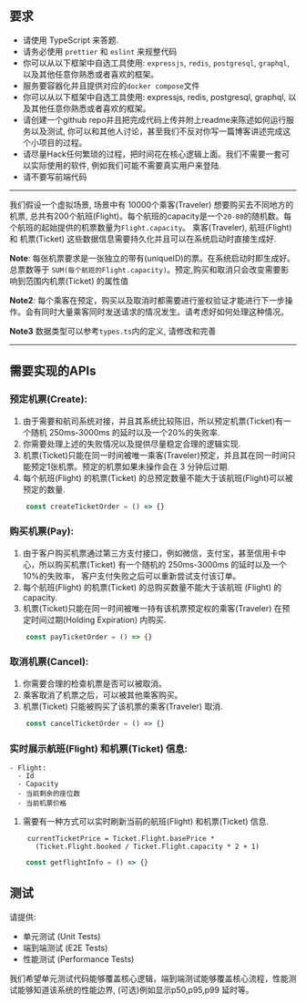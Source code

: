 ## 要求
* 请使用 TypeScript 来答题. 
* 请务必使用 `prettier` 和 `eslint` 来规整代码
* 你可以从以下框架中自选工具使用: `expressjs`, `redis`, `postgresql`, `graphql`, 以及其他任意你熟悉或者喜欢的框架。 
* 服务要容器化并且提供对应的`docker compose`文件
* 你可以从以下框架中自选工具使用: expressjs, redis, postgresql, graphql, 以及其他任意你熟悉或者喜欢的框架。 
* 请创建一个github repo并且把完成代码上传并附上readme来陈述如何运行服务以及测试, 你可以和其他人讨论，甚至我们不反对你写一篇博客讲述完成这个小项目的过程。
* 请尽量Hack任何繁琐的过程，把时间花在核心逻辑上面。我们不需要一套可以实际使用的软件, 例如我们可能不需要真实用户来登陆.
* 请不要写前端代码

---
我们假设一个虚拟场景, 场景中有 10000个乘客(Traveler) 想要购买去不同地方的机票, 总共有200个航班(Flight)。每个航班的capacity是一个`20-80`的随机数。每个航班的起始提供的机票数量为`Flight.capacity`。
乘客(Traveler), 航班(Flight) 和 机票(Ticket) 这些数据信息需要持久化并且可以在系统启动时直接生成好. 

**Note**: 每张机票要求是一张独立的带有(uniqueID)的票。在系统启动时即生成好。总票数等于 `SUM(每个航班的Flight.capacity)`。预定,购买和取消只会改变需要影响到范围内机票(Ticket) 的属性值

**Note2**: 每个乘客在预定，购买以及取消时都需要进行鉴权验证才能进行下一步操作。会有同时大量乘客同时发送请求的情况发生。请考虑好如何处理这种情况。

**Note3** 数据类型可以参考`types.ts`内的定义, 请修改和完善

---

## 需要实现的APIs

### **预定机票(Create)**:
1. 由于需要和航司系统对接，并且其系统比较陈旧，所以预定机票(Ticket)有一个随机 250ms-3000ms 的延时以及一个20%的失败率.
1. 你需要处理上述的失败情况以及提供尽量稳定合理的逻辑实现.
1. 机票(Ticket)只能在同一时间被唯一乘客(Traveler)预定，并且其在同一时间只能预定1张机票。预定的机票如果未操作会在 3 分钟后过期.
1. 每个航班(Flight) 的机票(Ticket) 的总预定数量不能大于该航班(Flight)可以被预定的数量.

```typescript
    const createTicketOrder = () => {}
```

### **购买机票(Pay)**:
1. 由于客户购买机票通过第三方支付接口，例如微信，支付宝，甚至信用卡中心，所以购买机票(Ticket) 有一个随机的 250ms-3000ms 的延时以及一个10%的失败率， 客户支付失败之后可以重新尝试支付该订单。
1. 每个航班(Flight) 的机票(Ticket) 的总购买数量不能大于该航班 (Flight) 的capacity.
1. 机票(Ticket)只能在同一时间被唯一持有该机票预定权的乘客(Traveler) 在预定时间过期(Holding Expiration) 内购买.

```typescript
    const payTicketOrder = () => {}
```

### **取消机票(Cancel)**:
1. 你需要合理的检查机票是否可以被取消。
1. 乘客取消了机票之后，可以被其他乘客购买。
1. 机票(Ticket) 只能被购买了该机票的乘客(Traveler) 取消.

```typescript
    const cancelTicketOrder = () => {}
```

### **实时展示航班(Flight) 和机票(Ticket) 信息**:
    - Flight:
      - Id
      - Capacity
      - 当前剩余的座位数
      - 当前机票价格

1. 需要有一种方式可以实时刷新当前的航班(Flight) 和机票(Ticket) 信息.
   
        currentTicketPrice = Ticket.Flight.basePrice * 
          (Ticket.Flight.booked / Ticket.Flight.capacity * 2 + 1)

```typescript
    const getflightInfo = () => {}
```

## **测试**

请提供: 
 * 单元测试 (Unit Tests)
 * 端到端测试 (E2E Tests)
 * 性能测试 (Performance Tests)

我们希望单元测试代码能够覆盖核心逻辑，端到端测试能够覆盖核心流程，性能测试能够知道该系统的性能边界, (可选)例如显示p50,p95,p99 延时等。


